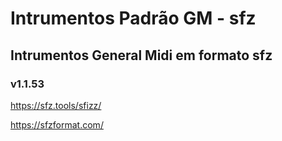 # Intrumentos Padrão GM - sfz
## Intrumentos General Midi em formato sfz
### v1.1.53

https://sfz.tools/sfizz/

https://sfzformat.com/